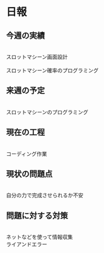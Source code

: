 # 日報



## 今週の実績
<br>スロットマシーン画面設計<br>
<br>スロットマシーン確率のプログラミング<br>

## 来週の予定<br>
<br>スロットマシーンのプログラミング<br>

## 現在の工程<br>
<br>コーディング作業<br>

## 現状の問題点<br>
<br>自分の力で完成させられるか不安<br>

## 問題に対する対策<br>
<br>ネットなどを使って情報収集<br>
<be>ライアンドエラー<br>
